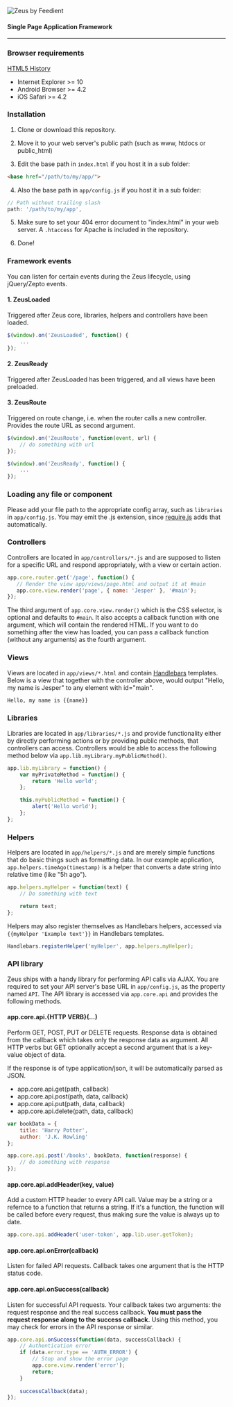 ![Zeus by Feedient](http://i.imgur.com/acr0YmB.png)
#### Single Page Application Framework

***
### Browser requirements
[HTML5 History](http://caniuse.com/history)
- Internet Explorer >= 10
- Android Browser >= 4.2
- iOS Safari >= 4.2

### Installation
1. Clone or download this repository.
2. Move it to your web server's public path (such as www, htdocs or public_html)

3. Edit the base path in `index.html` if you host it in a sub folder:
```html
<base href="/path/to/my/app/">
```

4. Also the base path in `app/config.js` if you host it in a sub folder:
```javascript
// Path without trailing slash
path: '/path/to/my/app',
```

5. Make sure to set your 404 error document to "index.html" in your web server. A `.htaccess` for Apache is included in the repository.

6. Done!

### Framework events
You can listen for certain events during the Zeus lifecycle, using jQuery/Zepto events.

#### 1. ZeusLoaded
Triggered after Zeus core, libraries, helpers and controllers have been loaded.

```javascript
$(window).on('ZeusLoaded', function() {
	...
});
```

#### 2. ZeusReady
Triggered after ZeusLoaded has been triggered, and all views have been preloaded.

#### 3. ZeusRoute
Triggered on route change, i.e. when the router calls a new controller. Provides the route URL as second argument.

```javascript
$(window).on('ZeusRoute', function(event, url) {
    // do something with url
});
```

```javascript
$(window).on('ZeusReady', function() {
	...
});
```

### Loading any file or component
Please add your file path to the appropriate config array, such as `libraries` in `app/config.js`. You may emit the .js extension, since [require.js](http://requirejs.org) adds that automatically.

### Controllers
Controllers are located in `app/controllers/*.js` and are supposed to listen for a specific URL and respond appropriately, with a view or certain action.

```javascript
app.core.router.get('/page', function() {
   // Render the view app/views/page.html and output it at #main
   app.core.view.render('page', { name: 'Jesper' }, '#main');
});
```

The third argument of `app.core.view.render()` which is the CSS selector, is optional and defaults to `#main`. It also accepts a callback function with one argument, which will contain the rendered HTML. If you want to do something after the view has loaded, you can pass a callback function (without any arguments) as the fourth argument.

### Views
Views are located in `app/views/*.html` and contain [Handlebars](http://handlebarsjs.com) templates. Below is a view that together with the controller above, would output "Hello, my name is Jesper" to any element with id="main".

```html
Hello, my name is {{name}}
```

### Libraries
Libraries are located in `app/libraries/*.js` and provide functionality either by directly performing actions or by providing public methods, that controllers can access. Controllers would be able to access the following method below via `app.lib.myLibrary.myPublicMethod()`.

```javascript
app.lib.myLibrary = function() {
    var myPrivateMethod = function() {
        return 'Hello world';
    };

    this.myPublicMethod = function() {
        alert('Hello world');
    };
};
```

### Helpers
Helpers are located in `app/helpers/*.js` and are merely simple functions that do basic things such as formatting data. In our example application, `app.helpers.timeAgo(timestamp)` is a helper that converts a date string into relative time (like "5h ago"). 

```javascript
app.helpers.myHelper = function(text) {
	// Do something with text

    return text;
};
```

Helpers may also register themselves as Handlebars helpers, accessed via `{{myHelper 'Example text'}}` in Handlebars templates.
```javascript
Handlebars.registerHelper('myHelper', app.helpers.myHelper);
```

### API library
Zeus ships with a handy library for performing API calls via AJAX. You are required to set your API server's base URL in `app/config.js`, as the property named `API`. The API library is accessed via `app.core.api` and provides the following methods.

#### app.core.api.{HTTP VERB}(...)
Perform GET, POST, PUT or DELETE requests. Response data is obtained from the callback which takes only the response data as argument. All HTTP verbs but GET optionally accept a second argument that is a key-value object of data.

If the response is of type application/json, it will be automatically parsed as JSON.

- app.core.api.get(path, callback)
- app.core.api.post(path, data, callback)
- app.core.api.put(path, data, callback)
- app.core.api.delete(path, data, callback)

```javascript
var bookData = {
    title: 'Harry Potter',
    author: 'J.K. Rowling'
};

app.core.api.post('/books', bookData, function(response) {
    // do something with response
});
```

#### app.core.api.addHeader(key, value)
Add a custom HTTP header to every API call. Value may be a string or a refernce to a function that returns a string. If it's a function, the function will be called before every request, thus making sure the value is always up to date.

```javascript
app.core.api.addHeader('user-token', app.lib.user.getToken);
```

#### app.core.api.onError(callback)
Listen for failed API requests. Callback takes one argument that is the HTTP status code.

#### app.core.api.onSuccess(callback)
Listen for successful API requests. Your callback takes two arguments: the request response and the real success callback. **You must pass the request response along to the success callback.** Using this method, you may check for errors in the API response or similar. 

```javascript
app.core.api.onSuccess(function(data, successCallback) {
    // Authentication error
    if (data.error.type == 'AUTH_ERROR') {
        // Stop and show the error page
        app.core.view.render('error');
        return;
    }
    
    successCallback(data);
});
```
